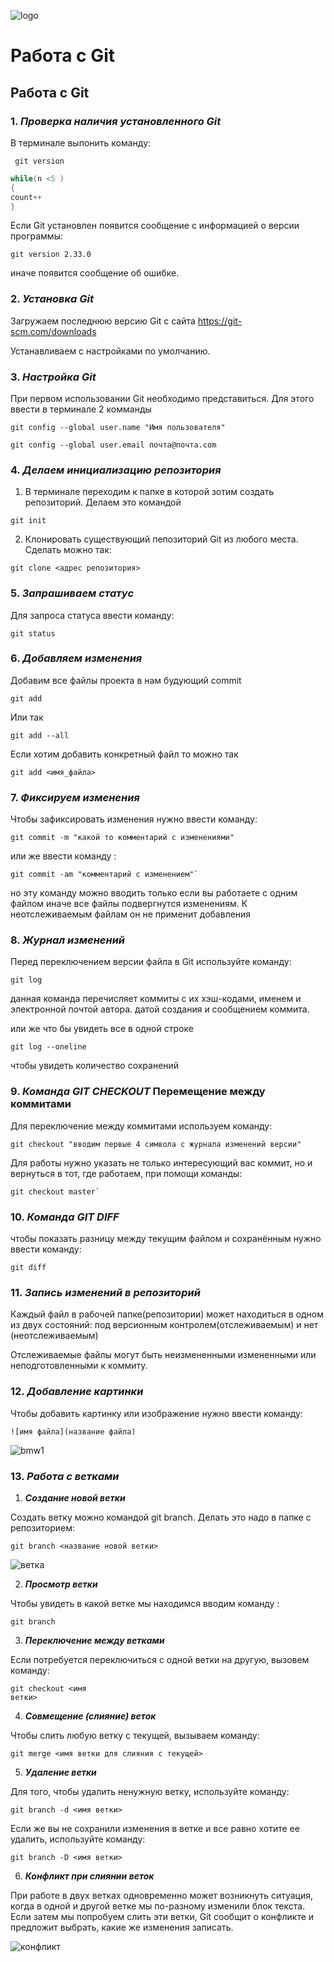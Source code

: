 ![logo](logo.png)

# Работа с Git
## Работа с Git

### 1. *Проверка наличия установленного Git*
В терминале выпонить команду:
```
 git version
 ```
```Java
while(n <5 )
{
count++
}
```
Если Git установлен появится сообщение с информацией о версии программы:
```
git version 2.33.0
```
иначе появится сообщение об ошибке.

### 2. *Установка Git*

Загружаем последнюю версию Git с сайта https://git-scm.com/downloads

Устанавливаем с настройками по умолчанию.

### 3. *Настройка Git*

При первом использовании Git необходимо представиться. Для этого ввести в терминале 2 комманды
```
git config --global user.name "Имя пользователя"
```
```
git config --global user.email почта@почта.com
```

### 4. *Делаем инициализацию репозитория*

1. В терминале переходим к папке в которой зотим создать репозиторий. Делаем это командой
```
git init
```
2. Клонировать существующий пепозиторий Git из любого места. Сделать можно так:
```
git clone <адрес репозитория>
```
### 5. *Запрашиваем статус*

Для запроса статуса ввести команду:
```
git status
```
### 6. *Добавляем изменения*

Добавим все файлы проекта в нам будующий commit
```
git add 
```
Или так
```
git add --all
```
Если хотим добавить конкретный файл то можно так

```
git add <имя_файла> 

```
### 7. *Фиксируем изменения*

Чтобы зафиксировать изменения нужно ввести команду:
```
git commit -m "какой то комментарий с изменениями"
```
или же ввести команду :
```
git commit -am "комментарий с изменением"`
```
но эту команду можно вводить только если вы работаете с одним файлом иначе все файлы подвергнутся изменениям.
К неотслеживаемым файлам он не применит добавления

### 8. *Журнал изменений* 

Перед переключением версии файла в Git
используйте команду: 
```
git log
```
данная команда перечисляет коммиты с их хэш-кодами, именем и электронной почтой автора. датой создания и сообщением коммита.

или же что бы увидеть все в одной строке 
```
git log --oneline
```
 чтобы увидеть
количество сохранений


### 9. *Команда **GIT CHECKOUT*** Перемещение между коммитами

Для переключение между коммитами используем команду:
```
git checkout "вводим первые 4 символа с журнала изменений версии"
```
Для работы нужно указать не только
интересующий вас коммит, но и вернуться
в тот, где работаем, при помощи команды:
```
git checkout master`
```
### 10. ***Команда GIT DIFF***

чтобы показать разницу между текущим файлом
и сохранённым нужно ввести команду:
```
git diff
```
### 11. ***Запись изменений в репозиторий***

Каждый файл в рабочей папке(репозитории) может находиться в одном из двух состояний: под версионным контролем(отслеживаемым) и нет (неотслеживаемым)

Отслеживаемые файлы могут быть неизмененными измененными или неподготовленными к коммиту.


### 12. ***Добавление картинки***

Чтобы добавить картинку или изображение нужно ввести команду:

``` 
![имя файла](название файла)
```
![bmw1](bmw1.png)

### 13. ***Работа с ветками***

1. ***Cоздание новой ветки***

Создать ветку можно командой git branch.
Делать это надо в папке с репозиторием:
```
git branch <название новой ветки>
```
![ветка](br1.png)

2. ***Просмотр ветки***

Чтобы увидеть в какой ветке мы находимся вводим команду :

```
git branch
```
3. ***Переключение между ветками***

Если потребуется переключиться с одной ветки
на другую, вызовем команду:
```
git checkout <имя
ветки>
```
4. ***Совмещение (слияние) веток***

Чтобы слить любую ветку с текущей, вызываем
команду:
```
git merge <имя ветки для слияния с текущей>
```
5. ***Удаление ветки***

Для того, чтобы удалить ненужную ветку, используйте команду:
```
git branch -d <имя ветки>
```
Если же вы не сохранили изменения в ветке и все равно хотите ее удалить, используйте команду:

```
git branch -D <имя ветки>
```
6. ***Конфликт при слиянии веток***

При работе в двух ветках одновременно может
возникнуть ситуация, когда в одной и другой
ветке мы по-разному изменили блок текста.
Если затем мы попробуем слить эти ветки, Git
сообщит о конфликте и предложит выбрать,
какие же изменения записать.

![конфликт](conflikt.png)
